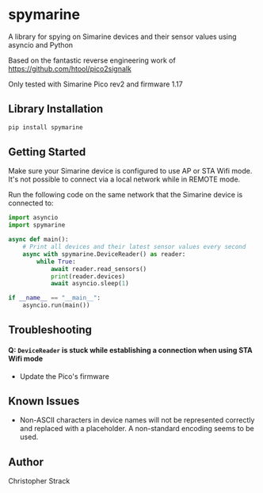 # spymarine

A library for spying on Simarine devices and their sensor values using asyncio and Python

Based on the fantastic reverse engineering work of https://github.com/htool/pico2signalk

Only tested with Simarine Pico rev2 and firmware 1.17

## Library Installation

```sh
pip install spymarine
```

## Getting Started

Make sure your Simarine device is configured to use AP or STA Wifi mode. It's not possible
to connect via a local network while in REMOTE mode.

Run the following code on the same network that the Simarine device is connected to:

```python
import asyncio
import spymarine

async def main():
    # Print all devices and their latest sensor values every second
    async with spymarine.DeviceReader() as reader:
        while True:
            await reader.read_sensors()
            print(reader.devices)
            await asyncio.sleep(1)

if __name__ == "__main__":
    asyncio.run(main())
```

## Troubleshooting

#### Q: `DeviceReader` is stuck while establishing a connection when using STA Wifi mode

- Update the Pico's firmware

## Known Issues

- Non-ASCII characters in device names will not be represented correctly and replaced with a
  placeholder. A non-standard encoding seems to be used.

## Author

Christopher Strack
